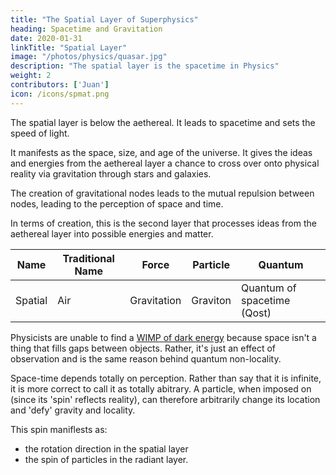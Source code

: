 ```yaml
---
title: "The Spatial Layer of Superphysics"
heading: Spacetime and Gravitation
date: 2020-01-31
linkTitle: "Spatial Layer"
image: "/photos/physics/quasar.jpg"
description: "The spatial layer is the spacetime in Physics"
weight: 2
contributors: ['Juan']
icon: /icons/spmat.png
---
```




The spatial layer is below the aethereal. It leads to spacetime and sets the speed of light. 

It manifests as the space, size, and age of the universe. It gives the ideas and energies from the aethereal layer a chance to cross over onto physical reality via gravitation through stars and galaxies. 

The creation of gravitational nodes leads to the mutual repulsion between nodes, leading to the perception of space and time.

In terms of creation, this is the second layer that processes ideas from the aethereal layer into possible energies and matter.


<!-- the mind or soul. We can say that the universe is one huge mind, which the Hindus call Brahma. In our matrix analogy, this mind can be seen as the RAM of a computer that generates its own virtual reality.

In Physics, this layer manifests as the Higgs Field. 

Descartes classifies this aether into two:
- The high energy aethereal fire: This matches the High energy Higgs Field, and roughly the Yin of Taoism 
- The low energy aethereal air: This matches the Low energy Higgs Field, and the Yang -->

<!-- A unit example is a human mind.  -->


Name | Traditional Name | Force | Particle | Quantum
--- | --- | --- | --- | --- 
Spatial | Air | Gravitation | Graviton | Quantum of spacetime (Qost)


Physicists are unable to find a [WIMP of dark energy](https://www.forbes.com/sites/startswithabang/2019/02/22/the-wimp-miracle-is-dead-as-dark-matter-experiments-come-up-empty-again/#95053e86dbc6) because space isn't a thing that fills gaps between objects. Rather, it's just an effect of observation and is the same reason behind quantum non-locality.

Space-time depends totally on perception. Rather than say that it is infinite, it is more correct to call it as totally abitrary. A particle, when imposed on (since its 'spin' reflects reality), can therefore arbitrarily change its location and 'defy' gravity and locality.

This spin maniflests as:
- the rotation direction in the spatial layer
- the spin of particles in the radiant layer. 
